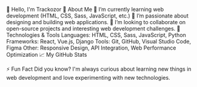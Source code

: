 👋 Hello, I'm Trackozor
🚀 About Me
🌱 I’m currently learning web development (HTML, CSS, Sass, JavaScript, etc.)
💼 I’m passionate about designing and building web applications.
💞️ I’m looking to collaborate on open-source projects and interesting web development challenges.
🔧 Technologies & Tools
Languages: HTML, CSS, Sass, JavaScript, Python
Frameworks: React, Vue.js, Django
Tools: Git, GitHub, Visual Studio Code, Figma
Other: Responsive Design, API Integration, Web Performance Optimization
📈 My GitHub Stats

⚡ Fun Fact
Did you know? I'm always curious about learning new things in web development and love experimenting with new technologies.
